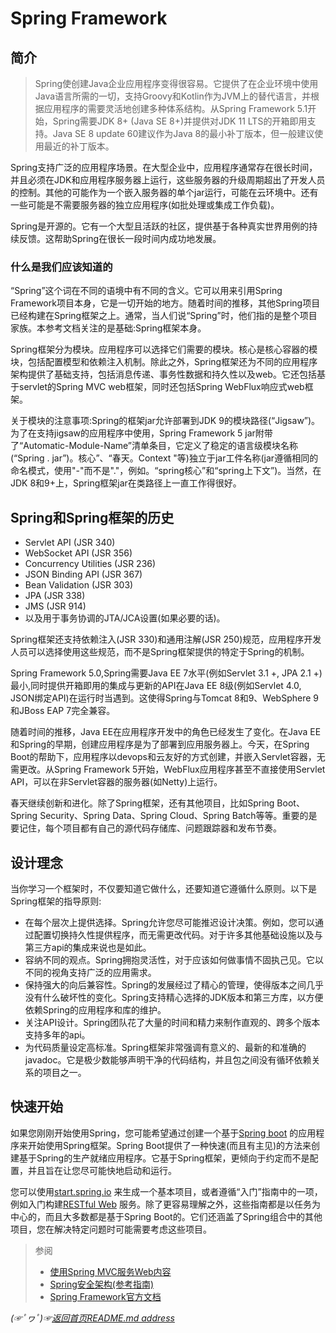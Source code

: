 # Spring Framework

## 简介
> Spring使创建Java企业应用程序变得很容易。它提供了在企业环境中使用Java语言所需的一切，支持Groovy和Kotlin作为JVM上的替代语言，并根据应用程序的需要灵活地创建多种体系结构。从Spring Framework 5.1开始，Spring需要JDK 8+ (Java SE 8+)并提供对JDK 11 LTS的开箱即用支持。Java SE 8 update 60建议作为Java 8的最小补丁版本，但一般建议使用最近的补丁版本。


Spring支持广泛的应用程序场景。在大型企业中，应用程序通常存在很长时间，并且必须在JDK和应用程序服务器上运行，这些服务器的升级周期超出了开发人员的控制。其他的可能作为一个嵌入服务器的单个jar运行，可能在云环境中。还有一些可能是不需要服务器的独立应用程序(如批处理或集成工作负载)。

Spring是开源的。它有一个大型且活跃的社区，提供基于各种真实世界用例的持续反馈。这帮助Spring在很长一段时间内成功地发展。

### 什么是我们应该知道的
“Spring”这个词在不同的语境中有不同的含义。它可以用来引用Spring Framework项目本身，它是一切开始的地方。随着时间的推移，其他Spring项目已经构建在Spring框架之上。通常，当人们说“Spring”时，他们指的是整个项目家族。本参考文档关注的是基础:Spring框架本身。

Spring框架分为模块。应用程序可以选择它们需要的模块。核心是核心容器的模块，包括配置模型和依赖注入机制。除此之外，Spring框架还为不同的应用程序架构提供了基础支持，包括消息传递、事务性数据和持久性以及web。它还包括基于servlet的Spring MVC web框架，同时还包括Spring WebFlux响应式web框架。

关于模块的注意事项:Spring的框架jar允许部署到JDK 9的模块路径(“Jigsaw”)。为了在支持jigsaw的应用程序中使用，Spring Framework 5 jar附带了“Automatic-Module-Name”清单条目，它定义了稳定的语言级模块名称(“Spring . jar”)。核心”、“春天。Context "等)独立于jar工件名称(jar遵循相同的命名模式，使用"-"而不是"."，例如。“spring核心”和“spring上下文”)。当然，在JDK 8和9+上，Spring框架jar在类路径上一直工作得很好。

## Spring和Spring框架的历史

* Servlet API (JSR 340)
* WebSocket API (JSR 356)
* Concurrency Utilities (JSR 236)
* JSON Binding API (JSR 367)
* Bean Validation (JSR 303)
* JPA (JSR 338)
* JMS (JSR 914)
* 以及用于事务协调的JTA/JCA设置(如果必要的话)。

Spring框架还支持依赖注入(JSR 330)和通用注解(JSR 250)规范，应用程序开发人员可以选择使用这些规范，而不是Spring框架提供的特定于Spring的机制。

Spring Framework 5.0,Spring需要Java EE 7水平(例如Servlet 3.1 +, JPA 2.1 +)最小,同时提供开箱即用的集成与更新的API在Java EE 8级(例如Servlet 4.0, JSON绑定API)在运行时当遇到。这使得Spring与Tomcat 8和9、WebSphere 9和JBoss EAP 7完全兼容。

随着时间的推移，Java EE在应用程序开发中的角色已经发生了变化。在Java EE和Spring的早期，创建应用程序是为了部署到应用服务器上。今天，在Spring Boot的帮助下，应用程序以devops和云友好的方式创建，并嵌入Servlet容器，无需更改。从Spring Framework 5开始，WebFlux应用程序甚至不直接使用Servlet API，可以在非Servlet容器的服务器(如Netty)上运行。

春天继续创新和进化。除了Spring框架，还有其他项目，比如Spring Boot、Spring Security、Spring Data、Spring Cloud、Spring Batch等等。重要的是要记住，每个项目都有自己的源代码存储库、问题跟踪器和发布节奏。


## 设计理念

当你学习一个框架时，不仅要知道它做什么，还要知道它遵循什么原则。以下是Spring框架的指导原则:
* 在每个层次上提供选择。Spring允许您尽可能推迟设计决策。例如，您可以通过配置切换持久性提供程序，而无需更改代码。对于许多其他基础设施以及与第三方api的集成来说也是如此。
* 容纳不同的观点。Spring拥抱灵活性，对于应该如何做事情不固执己见。它以不同的视角支持广泛的应用需求。
* 保持强大的向后兼容性。Spring的发展经过了精心的管理，使得版本之间几乎没有什么破坏性的变化。Spring支持精心选择的JDK版本和第三方库，以方便依赖Spring的应用程序和库的维护。
* 关注API设计。Spring团队花了大量的时间和精力来制作直观的、跨多个版本支持多年的api。
* 为代码质量设定高标准。Spring框架非常强调有意义的、最新的和准确的javadoc。它是极少数能够声明干净的代码结构，并且包之间没有循环依赖关系的项目之一。

## 快速开始

如果您刚刚开始使用Spring，您可能希望通过创建一个基于[Spring boot](https://spring.io/projects/spring-boot) 的应用程序来开始使用Spring框架。Spring Boot提供了一种快速(而且有主见)的方法来创建基于Spring的生产就绪应用程序。它基于Spring框架，更倾向于约定而不是配置，并且旨在让您尽可能快地启动和运行。

您可以使用[start.spring.io](https://start.spring.io/) 来生成一个基本项目，或者遵循“入门”指南中的一项，例如入门构建[RESTful Web](https://spring.io/guides/gs/rest-service/) 服务。除了更容易理解之外，这些指南都是以任务为中心的，而且大多数都是基于Spring Boot的。它们还涵盖了Spring组合中的其他项目，您在解决特定问题时可能需要考虑这些项目。

> 参阅
> * [使用Spring MVC服务Web内容](https://spring.io/guides/gs/serving-web-content/)
> * [Spring安全架构(参考指南)](https://spring.io/guides/topicals/spring-security-architecture/)
> * [Spring Framework官方文档](https://spring.io/projects/spring-framework)

*(☞ﾟヮﾟ)☞[返回首页README.md address](https://github.com/fredomli/java-standard)*
